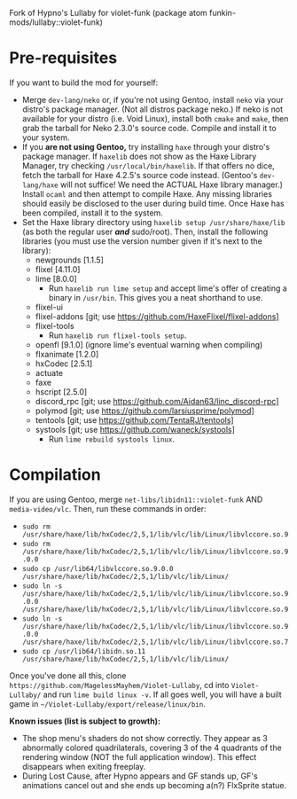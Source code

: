 Fork of Hypno's Lullaby for violet-funk (package atom funkin-mods/lullaby::violet-funk)

# Pre-requisites

If you want to build the mod for yourself:

- Merge `dev-lang/neko` or, if you're not using Gentoo, install `neko` via your distro's package manager. (Not all distros package neko.) If neko is not available for your distro (i.e. Void Linux), install both `cmake` and `make`, then grab the tarball for Neko 2.3.0's source code. Compile and install it to your system.
- If you **are not using Gentoo,** try installing `haxe` through your distro's package manager. If `haxelib` does not show as the Haxe Library Manager, try checking `/usr/local/bin/haxelib`. If that offers no dice, fetch the tarball for Haxe 4.2.5's source code instead. (Gentoo's `dev-lang/haxe` will not suffice! We need the ACTUAL Haxe library manager.) Install `ocaml` and then attempt to compile Haxe. Any missing libraries should easily be disclosed to the user during build time. Once Haxe has been compiled, install it to the system.
- Set the Haxe library directory using `haxelib setup /usr/share/haxe/lib` (as both the regular user ***and*** sudo/root). Then, install the following libraries (you must use the version number given if it's next to the library):
  - newgrounds [1.1.5]
  - flixel [4.11.0]
  - lime [8.0.0]
    - Run `haxelib run lime setup` and accept lime's offer of creating a binary in `/usr/bin`. This gives you a neat shorthand to use.
  - flixel-ui
  - flixel-addons [git; use https://github.com/HaxeFlixel/flixel-addons]
  - flixel-tools
    - Run `haxelib run flixel-tools setup`.
  - openfl [9.1.0] (ignore lime's eventual warning when compiling)
  - flxanimate [1.2.0]
  - hxCodec [2.5.1]
  - actuate
  - faxe
  - hscript [2.5.0]
  - discord_rpc [git; use https://github.com/Aidan63/linc_discord-rpc]
  - polymod [git; use https://github.com/larsiusprime/polymod]
  - tentools [git; use https://github.com/TentaRJ/tentools]
  - systools [git; use https://github.com/waneck/systools]
    - Run `lime rebuild systools linux`.
    
# Compilation

If you are using Gentoo, merge `net-libs/libidn11::violet-funk` AND `media-video/vlc`. Then, run these commands in order:

- `sudo rm /usr/share/haxe/lib/hxCodec/2,5,1/lib/vlc/lib/Linux/libvlccore.so.9`
- `sudo rm /usr/share/haxe/lib/hxCodec/2,5,1/lib/vlc/lib/Linux/libvlccore.so.9.0.0`
- `sudo cp /usr/lib64/libvlccore.so.9.0.0 /usr/share/haxe/lib/hxCodec/2,5,1/lib/vlc/lib/Linux/`
- `sudo ln -s /usr/share/haxe/lib/hxCodec/2,5,1/lib/vlc/lib/Linux/libvlccore.so.9.0.0 /usr/share/haxe/lib/hxCodec/2,5,1/lib/vlc/lib/Linux/libvlccore.so.9`
- `sudo ln -s /usr/share/haxe/lib/hxCodec/2,5,1/lib/vlc/lib/Linux/libvlccore.so.9.0.0 /usr/share/haxe/lib/hxCodec/2,5,1/lib/vlc/lib/Linux/libvlccore.so.7`
- `sudo cp /usr/lib64/libidn.so.11 /usr/share/haxe/lib/hxCodec/2,5,1/lib/vlc/lib/Linux/`

Once you've done all this, clone `https://github.com/MagelessMayhem/Violet-Lullaby`, cd into `Violet-Lullaby/` and run `lime build linux -v`. If all goes well, you will have a built game in `~/Violet-Lullaby/export/release/linux/bin`.

**Known issues (list is subject to growth):**

- The shop menu's shaders do not show correctly. They appear as 3 abnormally colored quadrilaterals, covering 3 of the 4 quadrants of the rendering window (NOT the full application window). This effect disappears when exiting freeplay.
- During Lost Cause, after Hypno appears and GF stands up, GF's animations cancel out and she ends up becoming a(n?) FlxSprite statue.
